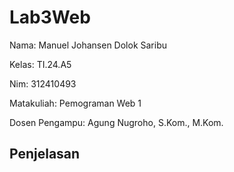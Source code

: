 # Lab3Web
Nama: Manuel Johansen Dolok Saribu

Kelas: TI.24.A5

Nim: 312410493

Matakuliah: Pemograman Web 1

Dosen Pengampu: Agung Nugroho, S.Kom., M.Kom.

## Penjelasan
